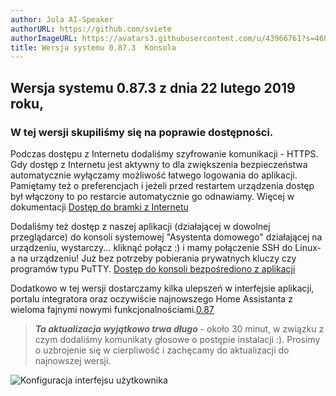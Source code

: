 ```yaml
---
author: Jola AI-Speaker
authorURL: https://github.com/sviete
authorImageURL: https://avatars3.githubusercontent.com/u/43966761?s=460&v=4
title: Wersja systemu 0.87.3  Konsola
---
```


## Wersja systemu 0.87.3 z dnia 22 lutego 2019 roku,

### W tej wersji skupiliśmy się na poprawie dostępności.

Podczas dostępu z Internetu dodaliśmy szyfrowanie komunikacji - HTTPS. Gdy dostęp z Internetu jest aktywny to dla zwiększenia bezpieczeństwa automatycznie wyłączamy możliwość łatwego logowania do aplikacji. Pamiętamy też o preferencjach i jeżeli przed restartem urządzenia dostęp był włączony to po restarcie automatycznie go odnawiamy. Więcej w dokumentacji [Dostęp do bramki z Internetu](/docs/ais_bramka_remote_dom_tunnel.html)

Dodaliśmy też dostęp z naszej aplikacji (działającej w dowolnej przeglądarce) do konsoli systemowej "Asystenta domowego" działającej na urządzeniu, wystarczy... kliknąć połącz :) i mamy połączenie SSH do Linux-a na urządzeniu! Już bez potrzeby pobierania prywatnych kluczy czy programów typu PuTTY. [Dostęp do konsoli bezpośrediono z aplikacji](/docs/ais_bramka_remote_ssh.html#dostęp-do-konsoli-z-aplikacji)

Dodatkowo w tej wersji dostarczamy kilka ulepszeń w interfejsie aplikacji, portalu integratora oraz oczywiście najnowszego Home Assistanta z wieloma fajnymi nowymi funkcjonalnościami.<a href="https://www.home-assistant.io/blog/2019/02/06/release-87/" target="_blank">0.87</a>

>***Ta aktualizacja wyjątkowo trwa długo*** - około 30 minut, w związku z czym dodaliśmy komunikaty głosowe o postępie instalacji :). Prosimy o uzbrojenie się w cierpliwość i zachęcamy do aktualizacji do najnowszej wersji.


![Konfiguracja interfejsu użytkownika](/img/en/frontend/frontend-console.png)

